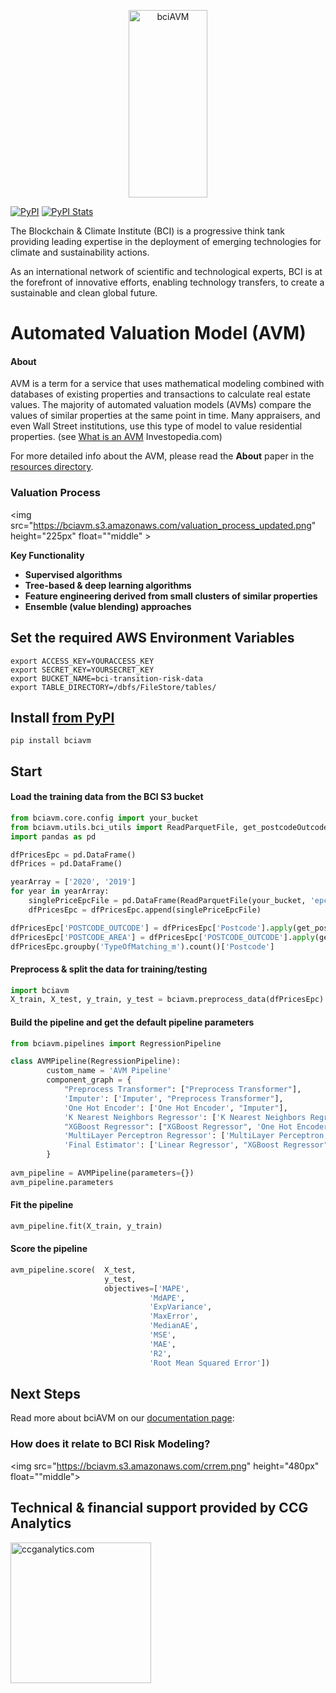 <p align="center">
<img width=50% src="https://blockchainclimate.org/wp-content/uploads/2020/11/cropped-BCI_Logo_LR-400x333.png" alt="bciAVM" height="300"/>
</p>

[![PyPI](https://badge.fury.io/py/bciavm.svg?maxAge=2592000)](https://badge.fury.io/py/bciavm)
[![PyPI Stats](https://img.shields.io/badge/bciavm-avm-blue)](https://pypistats.org/packages/bciavm)

The Blockchain & Climate Institute (BCI) is a progressive think tank providing leading expertise in the deployment of emerging technologies for climate and sustainability actions. 

As an international network of scientific and technological experts, BCI is at the forefront of innovative efforts, enabling technology transfers, to create a sustainable and clean global future.

# Automated Valuation Model (AVM) 

#### About
AVM is a term for a service that uses mathematical modeling combined with databases of existing properties and transactions to calculate real estate values. 
The majority of automated valuation models (AVMs) compare the values of similar properties at the same point in time. 
Many appraisers, and even Wall Street institutions, use this type of model to value residential properties. (see [What is an AVM](https://www.investopedia.com/terms/a/automated-valuation-model.asp) Investopedia.com)

For more detailed info about the AVM, please read the **About** paper in the [resources directory](https://github.com/gcode-ai/bciavm/blob/4e0816b25dae021629e406194a72d3d805faecf0/resources/2021-BCI-AVM-About.pdf).

### Valuation Process
<img src="https://bciavm.s3.amazonaws.com/valuation_process_updated.png" height="225px" float=""middle" >

**Key Functionality**

* **Supervised algorithms** 
* **Tree-based & deep learning algorithms** 
* **Feature engineering derived from small clusters of similar properties** 
* **Ensemble (value blending) approaches** 

## Set the required AWS Environment Variables
```shell
export ACCESS_KEY=YOURACCESS_KEY
export SECRET_KEY=YOURSECRET_KEY
export BUCKET_NAME=bci-transition-risk-data
export TABLE_DIRECTORY=/dbfs/FileStore/tables/
```

## Install [from PyPI](https://pypi.org/project/bciavm/)
```shell
pip install bciavm
```

## Start

#### Load the training data from the BCI S3 bucket
```python
from bciavm.core.config import your_bucket
from bciavm.utils.bci_utils import ReadParquetFile, get_postcodeOutcode_from_postcode, get_postcodeArea_from_outcode, drop_outliers, preprocess_data
import pandas as pd

dfPricesEpc = pd.DataFrame()
dfPrices = pd.DataFrame()

yearArray = ['2020', '2019']
for year in yearArray:
    singlePriceEpcFile = pd.DataFrame(ReadParquetFile(your_bucket, 'epc_price_data/byDate/2021-02-04/parquet/' + year))
    dfPricesEpc = dfPricesEpc.append(singlePriceEpcFile)

dfPricesEpc['POSTCODE_OUTCODE'] = dfPricesEpc['Postcode'].apply(get_postcodeOutcode_from_postcode)
dfPricesEpc['POSTCODE_AREA'] = dfPricesEpc['POSTCODE_OUTCODE'].apply(get_postcodeArea_from_outcode)
dfPricesEpc.groupby('TypeOfMatching_m').count()['Postcode']
```


#### Preprocess & split the data for training/testing
```python
import bciavm
X_train, X_test, y_train, y_test = bciavm.preprocess_data(dfPricesEpc)
```

#### Build the pipeline and get the default pipeline parameters
```python
from bciavm.pipelines import RegressionPipeline

class AVMPipeline(RegressionPipeline):
        custom_name = 'AVM Pipeline'
        component_graph = {
            "Preprocess Transformer": ["Preprocess Transformer"],
            'Imputer': ['Imputer', "Preprocess Transformer"],
            'One Hot Encoder': ['One Hot Encoder', "Imputer"],
            'K Nearest Neighbors Regressor': ['K Nearest Neighbors Regressor', 'One Hot Encoder'],
            "XGBoost Regressor": ["XGBoost Regressor", 'One Hot Encoder'],
            'MultiLayer Perceptron Regressor': ['MultiLayer Perceptron Regressor',  'One Hot Encoder'],
            'Final Estimator': ['Linear Regressor', "XGBoost Regressor", 'MultiLayer Perceptron Regressor', 'K Nearest Neighbors Regressor']
        }
    
avm_pipeline = AVMPipeline(parameters={})
avm_pipeline.parameters
```


#### Fit the pipeline
```python
avm_pipeline.fit(X_train, y_train)
```


#### Score the pipeline
```python
avm_pipeline.score(  X_test, 
                     y_test, 
                     objectives=['MAPE',
                               'MdAPE',
                               'ExpVariance',
                               'MaxError',
                               'MedianAE',
                               'MSE',
                               'MAE',
                               'R2',
                               'Root Mean Squared Error'])
```

## Next Steps

Read more about bciAVM on our [documentation page](https://blockchainclimate.org/thought-leadership/#blog):

### How does it relate to BCI Risk Modeling?

<img src="https://bciavm.s3.amazonaws.com/crrem.png" height="480px" float=""middle">

## Technical & financial support provided by CCG Analytics

<a href="https://www.ccganalytics.com">
    <img src="https://bciavm.s3.amazonaws.com/ccg_logo.jpg" alt="ccganalytics.com"  height="225px" float="middle"/>
</a>

